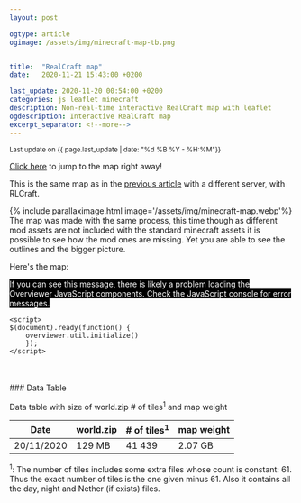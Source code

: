 ```yaml
---
layout: post

ogtype: article
ogimage: /assets/img/minecraft-map-tb.png


title:  "RealCraft map"
date:   2020-11-21 15:43:00 +0200

last_update: 2020-11-20 00:54:00 +0200
categories: js leaflet minecraft
description: Non-real-time interactive RealCraft map with leaflet
ogdescription: Interactive RealCraft map
excerpt_separator: <!--more-->
---
```

<script type="text/javascript" src="/assets/realcraft-map/overviewerConfig.js"></script>
<script type="text/javascript" src="https://capodannovalsugana.ns0.it/rlcraft-map/overviewer.js"></script>

<link rel="stylesheet" href="/assets/minecraft-map/leaflet.css" />
<script src="/assets/minecraft-map/leaflet.js"></script>
<link rel="stylesheet" href="/assets/minecraft-map/overviewer.css" type="text/css" />

<small>Last update on {{ page.last_update | date: "%d %B %Y - %H:%M"}}</small>

[Click here](/blog/js/leaflet/minecraft/2011/11/21/realcraft-map.html#map) to jump to the map right away!

This is the same map as in the [previous article](/blog/js/leaflet/minecraft/2011/11/21/realcraft-map.html) with a different server, with RLCraft.
<!--more-->


{% include parallaximage.html image='/assets/img/minecraft-map.webp'%} 
The map was made with the same process, this time though as different mod assets are not included with the standard minecraft assets it is possible to 
see how the mod ones are missing. Yet you are able to see the outlines and the bigger picture.
 
<a id="map"></a>
Here's the map:
<div class="mapbody" style="margin-bottom: 2rem">
    <noscript style="color:white; background-color:black">
        If you can see this message, there is likely a problem loading the Overviewer JavaScript components.
        Check the JavaScript console for error messages.
    </noscript>
    <div id="mcmap"></div>
    
    <script>
    $(document).ready(function() {
        overviewer.util.initialize()
        });
    </script>
</div>

<br>
### Data Table

Data table with size of world.zip # of tiles<sup>1</sup> and map weight

| Date  | world.zip | # of tiles<sup>1</sup> | map weight |
| ------------- | ------------- | ------------- | ------------- |
| 20/11/2020  | 129 MB  | 41 439  | 2.07 GB |

<sup>1</sup>: The number of tiles includes some extra files whose count is constant: 61. Thus the exact number of tiles is the one given minus 61. 
Also it contains all the day, night and Nether (if exists) files.